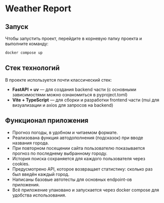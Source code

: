 # Weather Report
## Запуск
Чтобы запустить проект, перейдите в корневую папку проекта и выполните команду:
```bash
docker compose up
```
## Стек технологий
В проекте используется почти классический стек:
- **FastAPI + uv** — для создания backend части (с основными зависимостями можно ознакомиться в pyproject.toml)
- **Vite + TypeScript** — для сборки и разработки frontend части (mui для визуализации и axios для запросов на backend)
## Функционал приложения
- Прогноз погоды, в удобном и читаемом формате.
- Реализована функция автодополнения (подсказок) при вводе названия города.
- При повторном посещении сайта пользователю показывается прогноз по последнему выбранному городу.
- История поиска сохраняется для каждого пользователя через cookies.
- Предусмотрено API, которое возвращает статистику: сколько раз был введён каждый город.
- Написаны базовые автотесты для основных endpoint-ов приложения.
- Всё приложение упаковано и запускается через docker compose для удобства использования.
